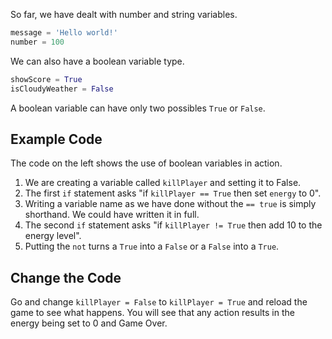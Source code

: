 So far, we have dealt with number and string variables.

```python
message = 'Hello world!'
number = 100
```

We can also have a boolean variable type.

```python
showScore = True
isCloudyWeather = False
```

A boolean variable can have only two possibles `True` or `False`.

## Example Code
The code on the left shows the use of boolean variables in action.

1. We are creating a variable called `killPlayer` and setting it to False.
1. The first `if` statement asks "if `killPlayer == True` then set `energy` to 0".
1. Writing a variable name as we have done without the `== true` is simply shorthand. We could have written it in full.
1. The second `if` statement asks "if `killPlayer != True` then add 10 to the energy level".
1. Putting the `not` turns a `True` into a `False` or a `False` into a `True`.

## Change the Code
Go and change `killPlayer = False` to `killPlayer = True` and reload the game to see what happens. You will see that any action results in the energy being set to 0 and Game Over.